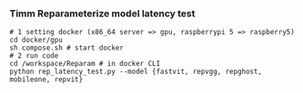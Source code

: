### Timm Reparameterize model latency test


```
# 1 setting docker (x86_64 server => gpu, raspberrypi 5 => raspberry5)
cd docker/gpu
sh compose.sh # start docker
# 2 run code
cd /workspace/Reparam # in docker CLI
python rep_latency_test.py --model {fastvit, repvgg, repghost, mobileone, repvit}
```
